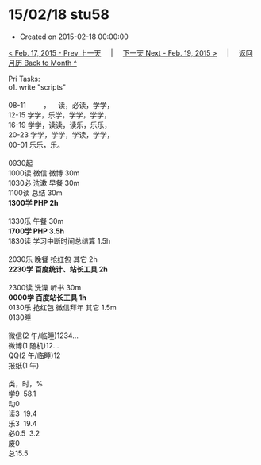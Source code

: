 # 15/02/18 stu58

- Created on 2015-02-18 00:00:00

[< Feb. 17, 2015 - Prev 上一天](_archived/lifelogs/2015/02/d17.md) &nbsp; &nbsp; | &nbsp; &nbsp; [下一天 Next - Feb. 19, 2015 >](_archived/lifelogs/2015/02/d19.md) &nbsp; &nbsp; |  &nbsp; &nbsp; [返回月历 Back to Month ^](_archived/lifelogs/2015/02/index.md)
<br/><div>Pri Tasks:<br/>o1. write "scripts"<div><br/></div>08-11         ，    读，必读，学学，<br/>12-15 学学，乐学，学学，学学，</div><div>16-19 学学，读读，读乐，乐乐，<br/>20-23 学学，学学，学读，学学，</div><div>00-01 乐乐，乐。<br/><div><br/></div>0930起</div><div>1000读 微信 微博 30m<br/>1030必 洗漱 早餐 30m<br/>1100读 总结 30m<br/><b>1300学 PHP 2h</b></div><div><div><br/></div>1330乐 午餐 30m<br/><b>1700学 PHP 3.5h</b></div><div>1830读 学习中断时间总结算 1.5h<br/><br/>2030乐 晚餐 抢红包 其它 2h</div><div><b>2230学 百度统计、站长工具 2h</b><br/><br/></div><div>2300读 洗澡 听书 30m</div><div><b>0000学 百度站长工具 1h</b></div><div>0130乐 抢红包 微信拜年 其它 1.5m</div><div>0130睡<div><br/></div>微信(2 午/临睡)1234…<br/>微博(1 随机)12…<br/>QQ(2 午/临睡)12<br/>报纸(1 午)<div><br/></div>类，时，%<br/>学9  58.1<br/>动0<br/>读3  19.4<br/>乐3  19.4<br/>必0.5  3.2<br/>废0<br/>总15.5</div>
